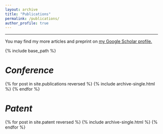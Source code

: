 ```yaml
---
layout: archive
title: "Publications"
permalink: /publications/
author_profile: true
---
```


<hr color="000000"/>


You may find my more articles and preprint on <u><a href="https://scholar.google.co.uk/citations?user=2bNsYR0AAAAJ&hl=en">my Google Scholar profile</a>.</u>


{% include base_path %}
<br>

# <i>Conference</i>
{% for post in site.publications reversed %}
  {% include archive-single.html %}
{% endfor %}
<br>

# <i>Patent</i>
{% for post in site.patent reversed %}
  {% include archive-single.html %}
{% endfor %}
